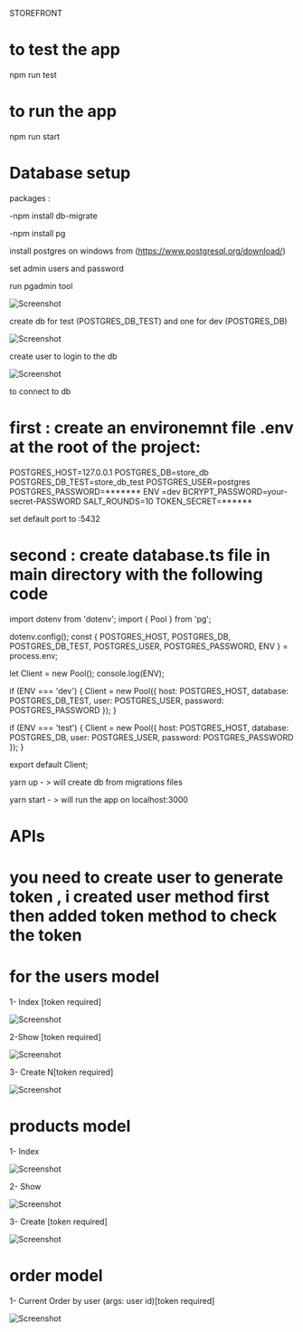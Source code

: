 STOREFRONT  



# to test the app
npm run test 

# to run the app
 npm run start 


# Database setup

packages : 

-npm install db-migrate

-npm install pg 

install postgres on windows from (https://www.postgresql.org/download/)

set admin users and password 

run pgadmin tool 

![Screenshot](./screenshots/db1.png)


 create db for test (POSTGRES_DB_TEST) and one for dev (POSTGRES_DB)

![Screenshot](./screenshots/db2.png)

create user to login to the db


![Screenshot](./screenshots/db3.png)


to connect to db 
# first : create an environemnt file  .env at the root of the project:

POSTGRES_HOST=127.0.0.1
POSTGRES_DB=store_db
POSTGRES_DB_TEST=store_db_test
POSTGRES_USER=postgres
POSTGRES_PASSWORD=*******
ENV =dev
BCRYPT_PASSWORD=your-secret-PASSWORD
SALT_ROUNDS=10
TOKEN_SECRET=******

set default port to :5432

# second : create database.ts file in main directory with the following code 


import dotenv from 'dotenv';
import { Pool } from 'pg';

dotenv.config();
const {
  POSTGRES_HOST,
  POSTGRES_DB,
  POSTGRES_DB_TEST,
  POSTGRES_USER,
  POSTGRES_PASSWORD,
  ENV
} = process.env;

let Client = new Pool();
console.log(ENV);

if (ENV === 'dev') {
  Client = new Pool({
    host: POSTGRES_HOST,
    database: POSTGRES_DB_TEST,
    user: POSTGRES_USER,
    password: POSTGRES_PASSWORD
  });
}

if (ENV === 'test') {
  Client = new Pool({
    host: POSTGRES_HOST,
    database: POSTGRES_DB,
    user: POSTGRES_USER,
    password: POSTGRES_PASSWORD
  });
}

export default Client;



yarn up - > will create db from migrations files

yarn start - > will run the app on localhost:3000



# APIs 

# you need to create user to generate token  , i created user method first then added token method to check the token

# for the users model

1- Index [token required]


![Screenshot](./screenshots/Picture1.png)




2-Show [token required]

![Screenshot](./screenshots/Picture2.png)


3- Create N[token required]

![Screenshot](./screenshots/Picture3.png)




# products model

1-	Index


![Screenshot](./screenshots/Picture4.png)



2-	Show 


![Screenshot](./screenshots/Picture5.png)

3-	Create [token required]


![Screenshot](./screenshots/Picture6.png)





# order model

1-	Current Order by user (args: user id)[token required]


![Screenshot](./screenshots/Picture7.png)
